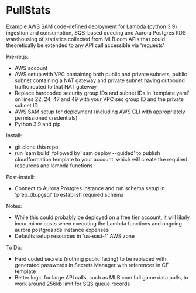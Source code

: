 # PullStats
Example AWS SAM code-defined deployment for Lambda (python 3.9) ingestion and consumption, SQS-based queuing and Aurora Postgres RDS warehousing of statistics collected from MLB.com APIs that could theoretically be extended to any API call accessible via 'requests'

Pre-reqs:
- AWS account
- AWS setup with VPC containing both public and private subnets, public subnet containing a NAT gateway and private subnet having outbound traffic routed to that NAT gateway
- Replace hardcoded security group IDs and subnet IDs in 'template.yaml' on lines 22, 24, 47 and 49 with your VPC sec group ID and the private subnet ID
- AWS SAM setup for deployment (including AWS CLI with appropriately permissioned credentials)
- Python 3.9 and pip

Install:
- git clone this repo
- run 'sam build' followed by 'sam deploy --guided' to publish cloudformation template to your account, which will create the required resources and lambda functions

Post-install:
- Connect to Aurora Postgres instance and run schema setup in 'prep_db.pgsql' to establish required schema

Notes:
- While this could probably be deployed on a free tier account, it will likely incur minor costs when executing the Lambda functions and ongoing aurora postgres rds instance expenses
- Defaults setup resources in 'us-east-1' AWS zone

To Do:
- Hard coded secrets (nothing public facing) to be replaced with generated passwords in Secrets Manager with references in CF template
- Better logic for large API calls, such as MLB.com full game data pulls, to work around 256kb limit for SQS queue records